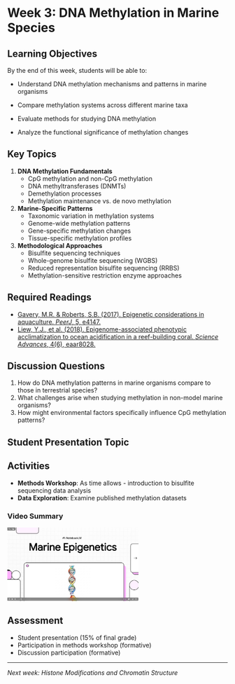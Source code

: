 # Week 3: DNA Methylation in Marine Species

## Learning Objectives

By the end of this week, students will be able to:

- Understand DNA methylation mechanisms and patterns in marine organisms

- Compare methylation systems across different marine taxa

- Evaluate methods for studying DNA methylation

- Analyze the functional significance of methylation changes

## Key Topics

1.  **DNA Methylation Fundamentals**
    -   CpG methylation and non-CpG methylation
    -   DNA methyltransferases (DNMTs)
    -   Demethylation processes
    -   Methylation maintenance vs. de novo methylation
2.  **Marine-Specific Patterns**
    -   Taxonomic variation in methylation systems
    -   Genome-wide methylation patterns
    -   Gene-specific methylation changes
    -   Tissue-specific methylation profiles
3.  **Methodological Approaches**
    -   Bisulfite sequencing techniques
    -   Whole-genome bisulfite sequencing (WGBS)
    -   Reduced representation bisulfite sequencing (RRBS)
    -   Methylation-sensitive restriction enzyme approaches

## Required Readings

-   [Gavery, M.R. & Roberts, S.B. (2017). Epigenetic considerations in aquaculture. *PeerJ*, 5, e4147.](peerj-4147.pdf)
-   [Liew, Y.J., et al. (2018). Epigenome-associated phenotypic acclimatization to ocean acidification in a reef-building coral. *Science Advances*, 4(6), eaar8028.](sciadv.aar8028.pdf)

## Discussion Questions

1.  How do DNA methylation patterns in marine organisms compare to those in terrestrial species?
2.  What challenges arise when studying methylation in non-model marine organisms?
3.  How might environmental factors specifically influence CpG methylation patterns?

## Student Presentation Topic

## Activities

-   **Methods Workshop**: As time allows - introduction to bisulfite sequencing data analysis
-   **Data Exploration**: Examine published methylation datasets



### Video Summary

[<img src="thumbnail.png" alt="▶️ Watch video" width="300"/>](http://gannet.fish.washington.edu/seashell/snaps/W3-Marine_Epigenetics.mp4)

## Assessment

-   Student presentation (15% of final grade)
-   Participation in methods workshop (formative)
-   Discussion participation (formative)

------------------------------------------------------------------------

*Next week: Histone Modifications and Chromatin Structure*

